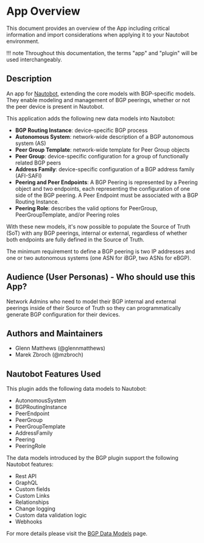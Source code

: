 # App Overview

This document provides an overview of the App including critical information and import considerations when applying it to your Nautobot environment.

!!! note
    Throughout this documentation, the terms "app" and "plugin" will be used interchangeably.

## Description

An app for [Nautobot](https://github.com/nautobot/nautobot), extending the core models with BGP-specific models. They enable modeling and management of BGP peerings, whether or not the peer device is present in Nautobot.

This application adds the following new data models into Nautobot:

- **BGP Routing Instance**: device-specific BGP process
- **Autonomous System**: network-wide description of a BGP autonomous system (AS)
- **Peer Group Template**: network-wide template for Peer Group objects
- **Peer Group**: device-specific configuration for a group of functionally related BGP peers
- **Address Family**: device-specific configuration of a BGP address family (AFI-SAFI)
- **Peering and Peer Endpoints**: A BGP Peering is represented by a Peering object and two endpoints, each representing the configuration of one side of the BGP peering. A Peer Endpoint must be associated with a BGP Routing Instance.
- **Peering Role**: describes the valid options for PeerGroup, PeerGroupTemplate, and/or Peering roles

With these new models, it's now possible to populate the Source of Truth (SoT) with any BGP peerings, internal or external, regardless of whether both endpoints are fully defined in the Source of Truth.

The minimum requirement to define a BGP peering is two IP addresses and one or two autonomous systems (one ASN for iBGP, two ASNs for eBGP).

## Audience (User Personas) - Who should use this App?

Network Admins who need to model their BGP internal and external peerings inside of their Source of Truth so they can programmatically generate BGP configuration for their devices.

## Authors and Maintainers

- Glenn Matthews (@glennmatthews)
- Marek Zbroch (@mzbroch)

## Nautobot Features Used

This plugin adds the following data models to Nautobot:

- AutonomousSystem
- BGPRoutingInstance
- PeerEndpoint
- PeerGroup
- PeerGroupTemplate
- AddressFamily
- Peering
- PeeringRole

The data models introduced by the BGP plugin support the following Nautobot features:

- Rest API
- GraphQL
- Custom fields
- Custom Links
- Relationships
- Change logging
- Custom data validation logic
- Webhooks

For more details please visit the [BGP Data Models](../dev/models.md) page.
